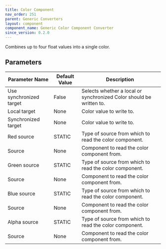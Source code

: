 ```yaml
---
title: Color Component
nav_order: 251
parent: Generic Converters
layout: component
component_name: Generic Color Component Converter
since_version: 0.2.0
---
```


Combines up to four float values into a single color.

## Parameters

| Parameter Name          | Default Value | Description                                                         |
|-------------------------|---------------|---------------------------------------------------------------------|
| Use synchronized target | False         | Selects whether a local or synchronized Color should be written to. |
| Local target            | None          | Color value to write to.                                            |
| Synchronized target     | None          | Color value to write to.                                            |
| Red source              | STATIC        | Type of source from which to read the color component.              |
| Source                  | None          | Component to read the color component from.                         |
| Green source            | STATIC        | Type of source from which to read the color component.              |
| Source                  | None          | Component to read the color component from.                         |
| Blue source             | STATIC        | Type of source from which to read the color component.              |
| Source                  | None          | Component to read the color component from.                         |
| Alpha source            | STATIC        | Type of source from which to read the color component.              |
| Source                  | None          | Component to read the color component from.                         |